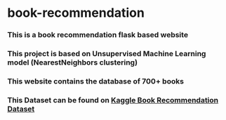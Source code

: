 # book-recommendation
### This is a book recommendation flask based website 
### This project is based on Unsupervised Machine Learning model (NearestNeighbors clustering)<br>
### This website contains the database of 700+ books
### This Dataset can be found on <a href="https://www.kaggle.com/datasets/arashnic/book-recommendation-dataset">Kaggle Book Recommendation Dataset</a>
